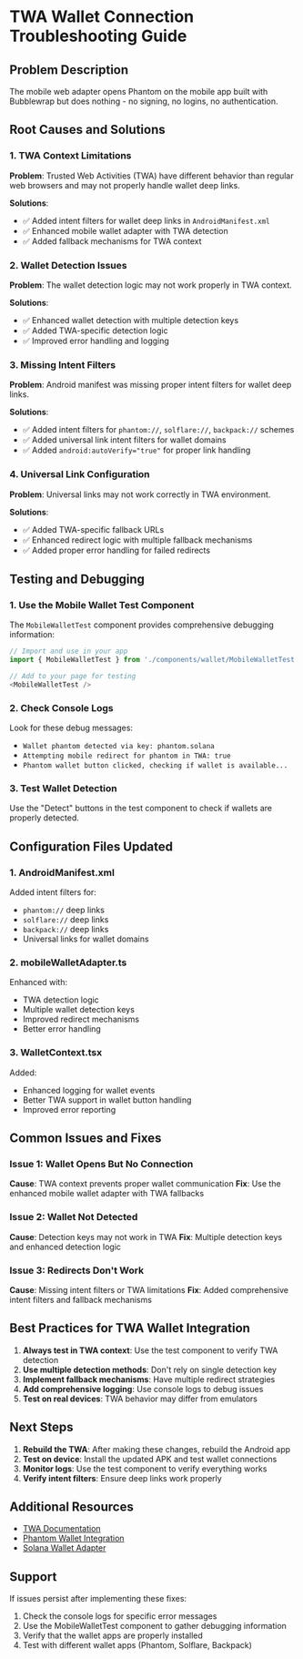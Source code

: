 # TWA Wallet Connection Troubleshooting Guide

## Problem Description
The mobile web adapter opens Phantom on the mobile app built with Bubblewrap but does nothing - no signing, no logins, no authentication.

## Root Causes and Solutions

### 1. TWA Context Limitations

**Problem**: Trusted Web Activities (TWA) have different behavior than regular web browsers and may not properly handle wallet deep links.

**Solutions**:
- ✅ Added intent filters for wallet deep links in `AndroidManifest.xml`
- ✅ Enhanced mobile wallet adapter with TWA detection
- ✅ Added fallback mechanisms for TWA context

### 2. Wallet Detection Issues

**Problem**: The wallet detection logic may not work properly in TWA context.

**Solutions**:
- ✅ Enhanced wallet detection with multiple detection keys
- ✅ Added TWA-specific detection logic
- ✅ Improved error handling and logging

### 3. Missing Intent Filters

**Problem**: Android manifest was missing proper intent filters for wallet deep links.

**Solutions**:
- ✅ Added intent filters for `phantom://`, `solflare://`, `backpack://` schemes
- ✅ Added universal link intent filters for wallet domains
- ✅ Added `android:autoVerify="true"` for proper link handling

### 4. Universal Link Configuration

**Problem**: Universal links may not work correctly in TWA environment.

**Solutions**:
- ✅ Added TWA-specific fallback URLs
- ✅ Enhanced redirect logic with multiple fallback mechanisms
- ✅ Added proper error handling for failed redirects

## Testing and Debugging

### 1. Use the Mobile Wallet Test Component

The `MobileWalletTest` component provides comprehensive debugging information:

```typescript
// Import and use in your app
import { MobileWalletTest } from './components/wallet/MobileWalletTest';

// Add to your page for testing
<MobileWalletTest />
```

### 2. Check Console Logs

Look for these debug messages:
- `Wallet phantom detected via key: phantom.solana`
- `Attempting mobile redirect for phantom in TWA: true`
- `Phantom wallet button clicked, checking if wallet is available...`

### 3. Test Wallet Detection

Use the "Detect" buttons in the test component to check if wallets are properly detected.

## Configuration Files Updated

### 1. AndroidManifest.xml
Added intent filters for:
- `phantom://` deep links
- `solflare://` deep links  
- `backpack://` deep links
- Universal links for wallet domains

### 2. mobileWalletAdapter.ts
Enhanced with:
- TWA detection logic
- Multiple wallet detection keys
- Improved redirect mechanisms
- Better error handling

### 3. WalletContext.tsx
Added:
- Enhanced logging for wallet events
- Better TWA support in wallet button handling
- Improved error reporting

## Common Issues and Fixes

### Issue 1: Wallet Opens But No Connection
**Cause**: TWA context prevents proper wallet communication
**Fix**: Use the enhanced mobile wallet adapter with TWA fallbacks

### Issue 2: Wallet Not Detected
**Cause**: Detection keys may not work in TWA
**Fix**: Multiple detection keys and enhanced detection logic

### Issue 3: Redirects Don't Work
**Cause**: Missing intent filters or TWA limitations
**Fix**: Added comprehensive intent filters and fallback mechanisms

## Best Practices for TWA Wallet Integration

1. **Always test in TWA context**: Use the test component to verify TWA detection
2. **Use multiple detection methods**: Don't rely on single detection key
3. **Implement fallback mechanisms**: Have multiple redirect strategies
4. **Add comprehensive logging**: Use console logs to debug issues
5. **Test on real devices**: TWA behavior may differ from emulators

## Next Steps

1. **Rebuild the TWA**: After making these changes, rebuild the Android app
2. **Test on device**: Install the updated APK and test wallet connections
3. **Monitor logs**: Use the test component to verify everything works
4. **Verify intent filters**: Ensure deep links work properly

## Additional Resources

- [TWA Documentation](https://developer.chrome.com/docs/android/trusted-web-activity/)
- [Phantom Wallet Integration](https://docs.phantom.app/)
- [Solana Wallet Adapter](https://github.com/solana-labs/wallet-adapter)

## Support

If issues persist after implementing these fixes:
1. Check the console logs for specific error messages
2. Use the MobileWalletTest component to gather debugging information
3. Verify that the wallet apps are properly installed
4. Test with different wallet apps (Phantom, Solflare, Backpack) 